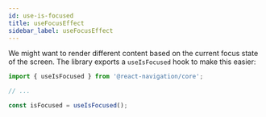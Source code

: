```yaml
---
id: use-is-focused
title: useFocusEffect
sidebar_label: useFocusEffect
---
```


We might want to render different content based on the current focus state of the screen. The library exports a `useIsFocused` hook to make this easier:

```js
import { useIsFocused } from '@react-navigation/core';

// ...

const isFocused = useIsFocused();
```
